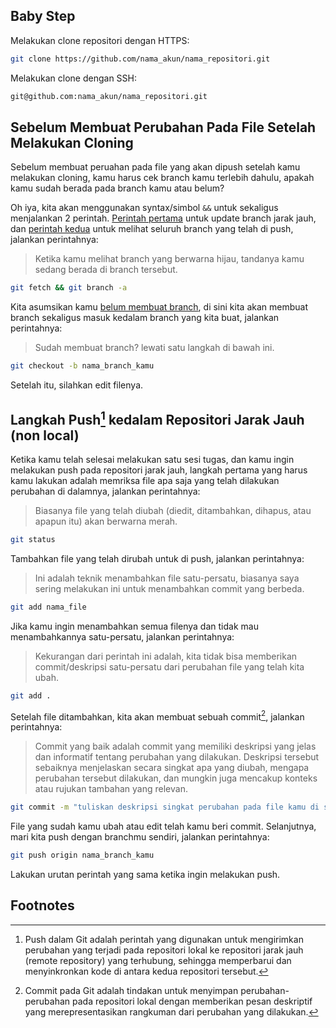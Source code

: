 ## Baby Step

Melakukan clone repositori dengan HTTPS:

```bash
git clone https://github.com/nama_akun/nama_repositori.git
```

Melakukan clone dengan SSH:

```bash
git@github.com:nama_akun/nama_repositori.git
```

## Sebelum Membuat Perubahan Pada File Setelah Melakukan Cloning

Sebelum membuat peruahan pada file yang akan dipush setelah kamu melakukan cloning, kamu harus cek branch kamu terlebih dahulu, apakah kamu sudah berada pada branch kamu atau belum?

Oh iya, kita akan menggunakan syntax/simbol `&&` untuk sekaligus menjalankan 2 perintah. <span style="text-decoration:underline">Perintah pertama</span> untuk update branch jarak jauh, dan <span style="text-decoration:underline">perintah kedua</span> untuk melihat seluruh branch yang telah di push, jalankan perintahnya:

> Ketika kamu melihat branch yang berwarna hijau, tandanya kamu sedang berada di branch tersebut.

```bash
git fetch && git branch -a
```

Kita asumsikan kamu <span style="text-decoration:underline">belum membuat branch</span>, di sini kita akan membuat branch sekaligus masuk kedalam branch yang kita buat, jalankan perintahnya:

> Sudah membuat branch? lewati satu langkah di bawah ini.

```bash
git checkout -b nama_branch_kamu
```

Setelah itu, silahkan edit filenya.

## Langkah Push[^1] kedalam Repositori Jarak Jauh (non local)

Ketika kamu telah selesai melakukan satu sesi tugas, dan kamu ingin melakukan push pada repositori jarak jauh, langkah pertama yang harus kamu lakukan adalah memriksa file apa saja yang telah dilakukan perubahan di dalamnya, jalankan perintahnya:

> Biasanya file yang telah diubah (diedit, ditambahkan, dihapus, atau apapun itu) akan berwarna merah.

```bash
git status
```

Tambahkan file yang telah dirubah untuk di push, jalankan perintahnya:

> Ini adalah teknik menambahkan file satu-persatu, biasanya saya sering melakukan ini untuk menambahkan commit yang berbeda.

```bash
git add nama_file
```

Jika kamu ingin menambahkan semua filenya dan tidak mau menambahkannya satu-persatu, jalankan perintahnya:

> Kekurangan dari perintah ini adalah, kita tidak bisa memberikan commit/deskripsi satu-persatu dari perubahan file yang telah kita ubah.

```bash
git add .
```

Setelah file ditambahkan, kita akan membuat sebuah commit[^2], jalankan perintahnya:

> Commit yang baik adalah commit yang memiliki deskripsi yang jelas dan informatif tentang perubahan yang dilakukan. Deskripsi tersebut sebaiknya menjelaskan secara singkat apa yang diubah, mengapa perubahan tersebut dilakukan, dan mungkin juga mencakup konteks atau rujukan tambahan yang relevan.

```bash
git commit -m "tuliskan deskripsi singkat perubahan pada file kamu di sini"
```

File yang sudah kamu ubah atau edit telah kamu beri commit. Selanjutnya, mari kita push dengan branchmu sendiri, jalankan perintahnya:

```bash
git push origin nama_branch_kamu
```

Lakukan urutan perintah yang sama ketika ingin melakukan push.

## Footnotes

[^1]: Push dalam Git adalah perintah yang digunakan untuk mengirimkan perubahan yang terjadi pada repositori lokal ke repositori jarak jauh (remote repository) yang terhubung, sehingga memperbarui dan menyinkronkan kode di antara kedua repositori tersebut.
[^2]: Commit pada Git adalah tindakan untuk menyimpan perubahan-perubahan pada repositori lokal dengan memberikan pesan deskriptif yang merepresentasikan rangkuman dari perubahan yang dilakukan.
